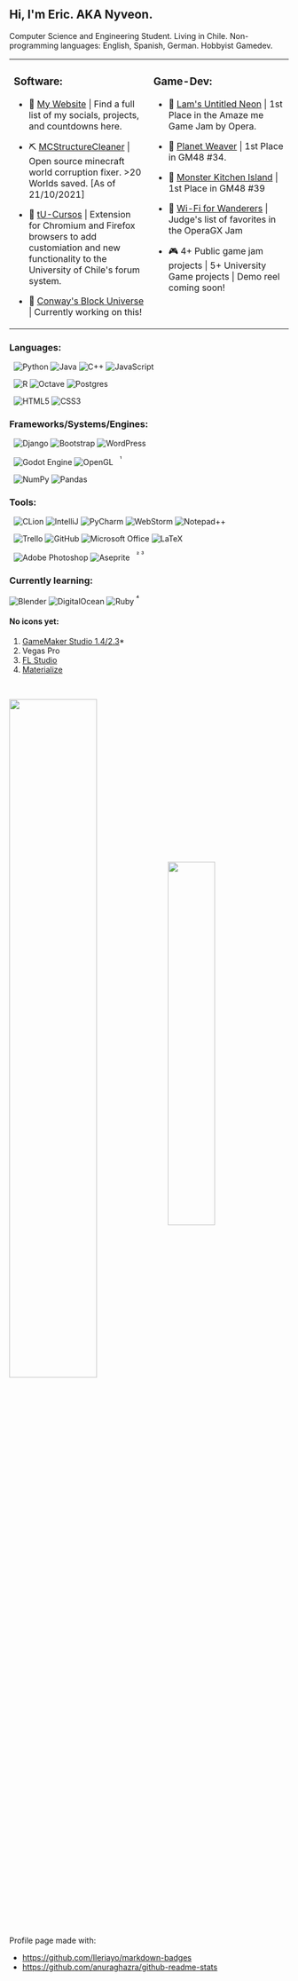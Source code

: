 ## Hi, I'm Eric. AKA Nyveon.  
  
Computer Science and Engineering Student. Living in Chile. Non-programming languages: English, Spanish, German. Hobbyist Gamedev.  

<table><tr><td valign="top" width="50%"> 

  ### Software:
  
  - 🦀 [My Website](https://github.com/Nyveon/MCStructureCleaner) | Find a full list of my socials, projects, and countdowns here.  


  - ⛏ [MCStructureCleaner](https://github.com/Nyveon/MCStructureCleaner) | Open source minecraft world corruption fixer. >20 Worlds saved. [As of 21/10/2021]  


  - 📕 [tU-Cursos](https://github.com/Nyveon/tu-cursos) | Extension for Chromium and Firefox browsers to add customiation and new functionality to the University of Chile's forum system.  


  - 🤔 [Conway's Block Universe](https://github.com/Nyveon/Conways-Block-Universe) | Currently working on this!


</td><td valign="top" width="50%">
  
  ### Game-Dev:
  
  - 🥇 [Lam's Untitled Neon](https://itch.io/jam/amaze-me-game-jam/rate/1097884) | 1st Place in the Amaze me Game Jam by Opera.  


  - 🥇 [Planet Weaver](https://gm48.net/game/1578/planet-weaver) | 1st Place in GM48 #34.  


  - 🥇 [Monster Kitchen Island](https://gm48.net/game/1929/monster-kitchen-island) | 1st Place in GM48 #39  


  - 🏅 [Wi-Fi for Wanderers](https://gamejolt.com/games/wanderers/639151) | Judge's list of favorites in the OperaGX Jam  


  - 🎮 4+ Public game jam projects | 5+ University Game projects | Demo reel coming soon!  


</td></tr></table>  
 
<div align="left">
  
### Languages:

&nbsp; ![Python](https://img.shields.io/badge/python-3670A0?style=for-the-badge&logo=python&logoColor=ffdd54) 
![Java](https://img.shields.io/badge/java-%23ED8B00.svg?style=for-the-badge&logo=java&logoColor=white)
![C++](https://img.shields.io/badge/c++-%2300599C.svg?style=for-the-badge&logo=c%2B%2B&logoColor=white)
![JavaScript](https://img.shields.io/badge/javascript-%23323330.svg?style=for-the-badge&logo=javascript&logoColor=%23F7DF1E) &nbsp;
 
  
&nbsp; ![R](https://img.shields.io/badge/r-%23276DC3.svg?style=for-the-badge&logo=r&logoColor=white)
![Octave](https://img.shields.io/badge/OCTAVE-darkblue?style=for-the-badge&logo=octave&logoColor=fcd683)
![Postgres](https://img.shields.io/badge/postgres-%23316192.svg?style=for-the-badge&logo=postgresql&logoColor=white) &nbsp;
  
  
&nbsp; ![HTML5](https://img.shields.io/badge/html5-%23E34F26.svg?style=for-the-badge&logo=html5&logoColor=white)
![CSS3](https://img.shields.io/badge/css3-%231572B6.svg?style=for-the-badge&logo=css3&logoColor=white) &nbsp;


### Frameworks/Systems/Engines:
&nbsp; ![Django](https://img.shields.io/badge/django-%23092E20.svg?style=for-the-badge&logo=django&logoColor=white)
![Bootstrap](https://img.shields.io/badge/bootstrap-%23563D7C.svg?style=for-the-badge&logo=bootstrap&logoColor=white)
![WordPress](https://img.shields.io/badge/WordPress-%23117AC9.svg?style=for-the-badge&logo=WordPress&logoColor=white) &nbsp;
  

&nbsp; ![Godot Engine](https://img.shields.io/badge/GODOT-%23FFFFFF.svg?style=for-the-badge&logo=godot-engine)
![OpenGL](https://img.shields.io/badge/OpenGL-%23FFFFFF.svg?style=for-the-badge&logo=opengl) &nbsp;
<sup> ¹ </sup>

  
&nbsp; ![NumPy](https://img.shields.io/badge/numpy-%23013243.svg?style=for-the-badge&logo=numpy&logoColor=white)
![Pandas](https://img.shields.io/badge/pandas-%23150458.svg?style=for-the-badge&logo=pandas&logoColor=white) &nbsp;


### Tools:
&nbsp; ![CLion](https://img.shields.io/badge/CLion-black?style=for-the-badge&logo=clion&logoColor=white)
![IntelliJ](https://img.shields.io/badge/IntelliJIDEA-000000.svg?style=for-the-badge&logo=intellij-idea&logoColor=white)
![PyCharm](https://img.shields.io/badge/pycharm-143?style=for-the-badge&logo=pycharm&logoColor=black&color=black&labelColor=green)
![WebStorm](https://img.shields.io/badge/webstorm-143?style=for-the-badge&logo=webstorm&logoColor=white&color=black)
![Notepad++](https://img.shields.io/badge/Notepad++-%2390E59A.svg?style=for-the-badge&logo=Notepad%2B%2B&logoColor=black) &nbsp;
  
  
&nbsp; ![Trello](https://img.shields.io/badge/Trello-%23026AA7.svg?style=for-the-badge&logo=Trello&logoColor=white)
![GitHub](https://img.shields.io/badge/github-%23121011.svg?style=for-the-badge&logo=github&logoColor=white)
![Microsoft Office](https://img.shields.io/badge/Microsoft_Office-D83B01?style=for-the-badge&logo=microsoft-office&logoColor=white)
![LaTeX](https://img.shields.io/badge/latex-%23008080.svg?style=for-the-badge&logo=latex&logoColor=white) &nbsp;
  
  
&nbsp; ![Adobe Photoshop](https://img.shields.io/badge/adobe%20photoshop-%2331A8FF.svg?style=for-the-badge&logo=adobephotoshop&logoColor=white)
![Aseprite](https://img.shields.io/badge/Aseprite-FFFFFF?style=for-the-badge&logo=Aseprite&logoColor=#7D929E) &nbsp;
<sup> ² ³ </sup>


### Currently learning:
![Blender](https://img.shields.io/badge/blender-%23F5792A.svg?style=for-the-badge&logo=blender&logoColor=white) ![DigitalOcean](https://img.shields.io/badge/DigitalOcean-%230167ff.svg?style=for-the-badge&logo=digitalOcean&logoColor=white) ![Ruby](https://img.shields.io/badge/ruby-%23CC342D.svg?style=for-the-badge&logo=ruby&logoColor=white)
<sup> ⁴ </sup>

</div>  
  
#### No icons yet:
1. [GameMaker Studio 1.4/2.3](https://github.com/simple-icons/simple-icons/issues/4419)*
2. Vegas Pro
3. [FL Studio](https://github.com/simple-icons/simple-icons/issues/2170)
4. [Materialize](https://github.com/simple-icons/simple-icons/issues/3203)

       
          
<br/>  



<p>
<img align="center" style="width: 56%" src="https://github-readme-stats.vercel.app/api?username=Nyveon&show_icons=true&hide_border=true&count_private=true&theme=dracula" />

<img align="center" style="width: 41%" src="https://github-readme-stats.vercel.app/api/top-langs/?username=Nyveon&layout=compact&hide_border=true&count_private=true&theme=dracula&langs_count=8"/>
</p>
  
  
<br/>


Profile page made with:
- https://github.com/Ileriayo/markdown-badges
- https://github.com/anuraghazra/github-readme-stats
